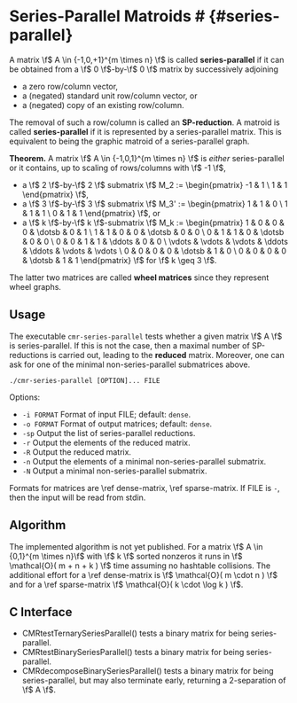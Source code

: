 # Series-Parallel Matroids # {#series-parallel}

A matrix \f$ A \in \{-1,0,+1\}^{m \times n} \f$ is called **series-parallel** if it can be obtained from a \f$ 0 \f$-by-\f$ 0 \f$ matrix by successively adjoining

  - a zero row/column vector,
  - a (negated) standard unit row/column vector, or
  - a (negated) copy of an existing row/column.

The removal of such a row/column is called an **SP-reduction**.
A matroid is called **series-parallel** if it is represented by a series-parallel matrix.
This is equivalent to being the graphic matroid of a series-parallel graph.

**Theorem.** A matrix \f$ A \in \{-1,0,1\}^{m \times n} \f$ is *either* series-parallel or it contains, up to scaling of rows/columns with \f$ -1 \f$,

  - a \f$ 2 \f$-by-\f$ 2 \f$ submatrix \f$ M_2 := \begin{pmatrix} -1 & 1 \\ 1 & 1 \end{pmatrix} \f$,
  - a \f$ 3 \f$-by-\f$ 3 \f$ submatrix \f$ M_3' := \begin{pmatrix} 1 & 1 & 0 \\ 1 & 1 & 1 \\ 0 & 1 & 1 \end{pmatrix} \f$, or
  - a \f$ k \f$-by-\f$ k \f$-submatrix \f$ M_k := \begin{pmatrix}
    1 & 0 & 0 & 0 & \dotsb & 0 & 1 \\
    1 & 1 & 0 & 0 & \dotsb & 0 & 0 \\
    0 & 1 & 1 & 0 & \dotsb & 0 & 0 \\
    0 & 0 & 1 & 1 & \ddots & 0 & 0 \\
    \vdots & \vdots & \vdots & \ddots & \ddots & \vdots & \vdots \\
    0 & 0 & 0 & 0 & \dotsb & 1 & 0 \\
    0 & 0 & 0 & 0 & \dotsb & 1 & 1
  \end{pmatrix} \f$ for \f$ k \geq 3 \f$.

The latter two matrices are called **wheel matrices** since they represent wheel graphs.

## Usage ##

The executable `cmr-series-parallel` tests whether a given matrix \f$ A \f$ is series-parallel.
If this is not the case, then a maximal number of SP-reductions is carried out, leading to the **reduced** matrix.
Moreover, one can ask for one of the minimal non-series-parallel submatrices above.

    ./cmr-series-parallel [OPTION]... FILE

Options:
  - `-i FORMAT` Format of input FILE; default: `dense`.
  - `-o FORMAT` Format of output matrices; default: `dense`.
  - `-sp`       Output the list of series-parallel reductions.
  - `-r`        Output the elements of the reduced matrix.
  - `-R`        Output the reduced matrix.
  - `-n`        Output the elements of a minimal non-series-parallel submatrix.
  - `-N`        Output a minimal non-series-parallel submatrix.

Formats for matrices are \ref dense-matrix, \ref sparse-matrix.
If FILE is `-`, then the input will be read from stdin.

## Algorithm ##

The implemented algorithm is not yet published.
For a matrix \f$ A \in \{0,1\}^{m \times n}\f$ with \f$ k \f$ sorted nonzeros it runs in \f$ \mathcal{O}( m + n + k ) \f$ time assuming no hashtable collisions.
The additional effort for a \ref dense-matrix is \f$ \mathcal{O}( m \cdot n ) \f$ and for a \ref sparse-matrix \f$ \mathcal{O}( k \cdot \log k ) \f$.

## C Interface ##

  - CMRtestTernarySeriesParallel() tests a binary matrix for being series-parallel.
  - CMRtestBinarySeriesParallel() tests a binary matrix for being series-parallel.
  - CMRdecomposeBinarySeriesParallel() tests a binary matrix for being series-parallel, but may also terminate early, returning a 2-separation of \f$ A \f$.
